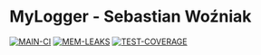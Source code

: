 # MyLogger - Sebastian Woźniak
[![MAIN-CI](https://github.com/sebawoz02/MyLogger/actions/workflows/main_ci.yaml/badge.svg?branch=main)](https://github.com/sebawoz02/MyLogger/actions/workflows/main_ci.yaml)
[![MEM-LEAKS](https://github.com/sebawoz02/MyLogger/actions/workflows/mem_leaks.yaml/badge.svg?branch=main)](https://github.com/sebawoz02/MyLogger/actions/workflows/mem_leaks.yaml)
[![TEST-COVERAGE](https://github.com/sebawoz02/MyLogger/actions/workflows/test_coverage.yaml/badge.svg?branch=main)](https://github.com/sebawoz02/MyLogger/actions/workflows/test_coverage.yaml)
